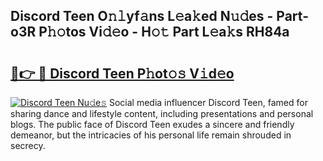 ## Discord Teen O𝚗𝚕yf𝚊ns L𝚎a𝚔ed N𝚞𝚍es - Part-o3R P𝚑𝚘tos Vi𝚍𝚎o - H𝚘𝚝 Part L𝚎a𝚔s RH84a

# <h2><a href="http://kfatqll.oniu.top/?m=Discord+Teen">🔗👉 🔴 Discord Teen P𝚑ot𝚘𝚜 V𝚒d𝚎o</a></h2>

[![Discord Teen Nu𝚍e𝚜](https://i.imgur.com/0qMVB7G.gif)](http://kfatqll.oniu.top/?m=Discord+Teen)
Social media influencer Discord Teen, famed for sharing dance and lifestyle content, including presentations and personal blogs. The public face of Discord Teen exudes a sincere and friendly demeanor, but the intricacies of his personal life remain shrouded in secrecy.  

